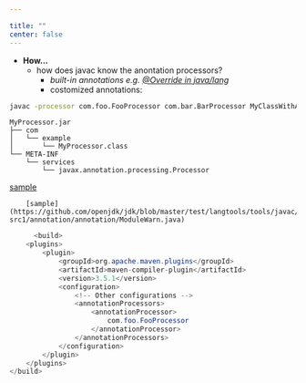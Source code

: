 ```yaml
---

title: "" 
center: false
---
```


  - **How...**
    - how does javac know the anontation processors?
      - *built-in annotations e.g. [\@Override in java/lang](https://github.com/openjdk/jdk/blob/master/src/java.base/share/classes/java/lang/Override.java)*
      - costomized annotations:
```Bash
javac -processor com.foo.FooProcessor com.bar.BarProcessor MyClassWithAnnotation.java
```

```Text
MyProcessor.jar
├── com
│   └── example
│       └── MyProcessor.class
└── META-INF
    └── services
        └── javax.annotation.processing.Processor
```

 [sample](https://riptutorial.com/java/example/19926/compile-time-processing-using-annotation-processor)

        [sample](https://github.com/openjdk/jdk/blob/master/test/langtools/tools/javac/processing/ReportOnImportedModuleAnnotation/mods-src1/annotation/annotation/ModuleWarn.java)

```Java
      <build>
    <plugins>
        <plugin>
            <groupId>org.apache.maven.plugins</groupId>
            <artifactId>maven-compiler-plugin</artifactId>
            <version>3.5.1</version>
            <configuration>
                <!-- Other configurations -->
                <annotationProcessors>
                    <annotationProcessor>
                        com.foo.FooProcessor
                    </annotationProcessor>
                </annotationProcessors>
            </configuration>
        </plugin>
    </plugins>
</build>
```

